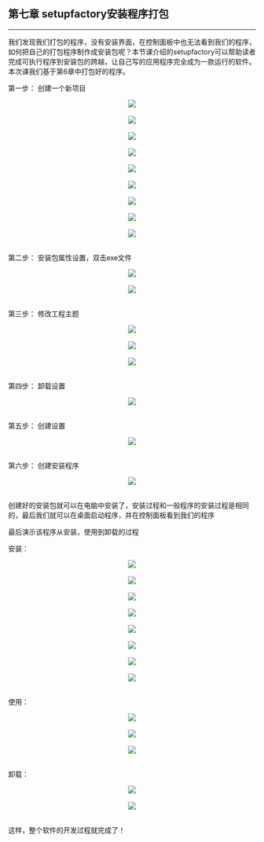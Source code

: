 ## 第七章 setupfactory安装程序打包

------

我们发现我们打包的程序，没有安装界面，在控制面板中也无法看到我们的程序，如何把自己的打包程序制作成安装包呢？本节课介绍的setupfactory可以帮助读者完成可执行程序到安装包的跨越，让自己写的应用程序完全成为一款运行的软件。本次课我们基于第6章中打包好的程序。

第一步： 创建一个新项目

<div align=center>
<img src="../img/ch7/p1.png" /> 
</div>
<br>

<div align=center>
<img src="../img/ch7/p2.png" /> 
</div>
<br>
<div align=center>
<img src="../img/ch7/p3.png" /> 
</div>
<br>
<div align=center>
<img src="../img/ch7/p4.png" /> 
</div>
<br>
<div align=center>
<img src="../img/ch7/p5.png" /> 
</div>
<br>
<div align=center>
<img src="../img/ch7/p6.png" /> 
</div>
<br>
<div align=center>
<img src="../img/ch7/p7.png" /> 
</div>
<br>
<div align=center>
<img src="../img/ch7/p8.png" /> 
</div>
<br>
<div align=center>
<img src="../img/ch7/p9.png" /> 
</div>
<br>


第二步： 安装包属性设置，双击exe文件

<div align=center>
<img src="../img/ch7/p10.png" /> 
</div>
<br>
<div align=center>
<img src="../img/ch7/p11.png" /> 
</div>
<br>

第三步： 修改工程主题

<div align=center>
<img src="../img/ch7/p12.png" /> 
</div>
<br>
<div align=center>
<img src="../img/ch7/p13.png" /> 
</div>
<br>

<div align=center>
<img src="../img/ch7/p14.png" /> 
</div>
<br>

第四步： 卸载设置

<div align=center>
<img src="../img/ch7/p15.png" /> 
</div>
<br>

第五步： 创建设置

<div align=center>
<img src="../img/ch7/p16.png" /> 
</div>
<br>

第六步： 创建安装程序

<div align=center>
<img src="../img/ch7/p17.png" /> 
</div>
<br>


创建好的安装包就可以在电脑中安装了，安装过程和一般程序的安装过程是相同的，最后我们就可以在桌面启动程序，并在控制面板看到我们的程序

最后演示该程序从安装，使用到卸载的过程

安装：

<div align=center>
<img src="../img/ch7/p18.png" /> 
</div>
<br>

<div align=center>
<img src="../img/ch7/p19.png" /> 
</div>
<br>
<div align=center>
<img src="../img/ch7/p20.png" /> 
</div>
<br>
<div align=center>
<img src="../img/ch7/p21.png" /> 
</div>
<br>
<div align=center>
<img src="../img/ch7/p22.png" /> 
</div>
<br>
<div align=center>
<img src="../img/ch7/p23.png" /> 
</div>
<br>
<div align=center>
<img src="../img/ch7/p24.png" /> 
</div>
<br>
<div align=center>
<img src="../img/ch7/p25.png" /> 
</div>
<br>

使用：

<div align=center>
<img src="../img/ch7/p26.png" /> 
</div>
<br>
<div align=center>
<img src="../img/ch7/p27.png" /> 
</div>
<br>
<div align=center>
<img src="../img/ch7/p28.png" /> 
</div>
<br>

卸载：

<div align=center>
<img src="../img/ch7/p29.png" /> 
</div>
<br>
<div align=center>
<img src="../img/ch7/p30.png" /> 
</div>
<br>

这样，整个软件的开发过程就完成了！